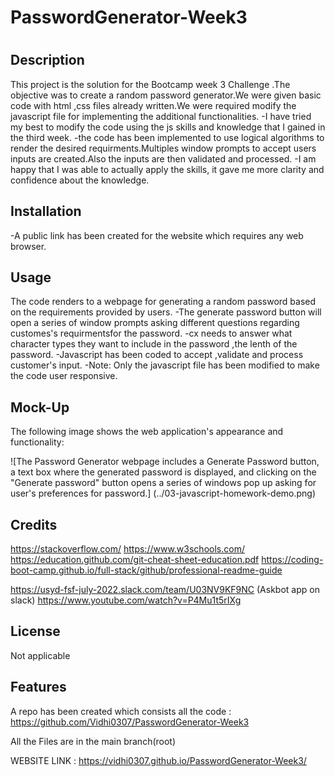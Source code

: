 # PasswordGenerator-Week3

# <Week1 Challenge Assignement Solution  >

## Description

This project is the solution for the Bootcamp week 3 Challenge .The objective was to create a random password generator.We were given basic code with html ,css files already written.We were required modify the javascript file for implementing the additional functionalities.
-I have tried my best to modify the code using the js skills and knowledge that I gained in the third week.
-the  code has been implemented to use  logical algorithms to render the desired requirments.Multiples window prompts to accept users inputs are created.Also the inputs are then validated and processed.
-I am happy that I was able to actually apply the skills, it gave me more clarity and confidence about the knowledge.



## Installation

-A public link has been created for the website which requires any web browser.


## Usage

The code renders to a webpage for generating a random password based on the requirements provided by users.
-The generate password button will open a series of window prompts asking different questions regarding customes's requirmentsfor the password.
-cx needs to answer what character types they want to include in the password ,the lenth of the password.
-Javascript has been coded to accept ,validate and process customer's input.
-Note: Only the javascript file  has been modified to make the code user responsive.



## Mock-Up

The following image shows the web application's appearance and functionality:

![The Password Generator webpage includes a Generate Password button, a text box where the generated password is displayed, and clicking on the "Generate password" button opens a series of windows pop up asking for user's preferences for password.] (../03-javascript-homework-demo.png)


## Credits

https://stackoverflow.com/
https://www.w3schools.com/
https://education.github.com/git-cheat-sheet-education.pdf
https://coding-boot-camp.github.io/full-stack/github/professional-readme-guide

https://usyd-fsf-july-2022.slack.com/team/U03NV9KF9NC (Askbot app on slack)
https://www.youtube.com/watch?v=P4Mu1t5rIXg



## License

Not applicable

## Features

A repo has been created which consists all the code :
https://github.com/Vidhi0307/PasswordGenerator-Week3

All the Files are in the main branch(root)

WEBSITE LINK :  https://vidhi0307.github.io/PasswordGenerator-Week3/

